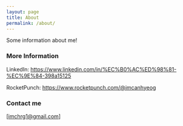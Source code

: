 ```yaml
---
layout: page
title: About
permalink: /about/
---
```


Some information about me!

### More Information

LinkedIn: https://www.linkedin.com/in/%EC%B0%AC%ED%98%81-%EC%9E%84-398a15125

RocketPunch: https://www.rocketpunch.com/@imcanhyeog

### Contact me

[imchrg1@gmail.com]
